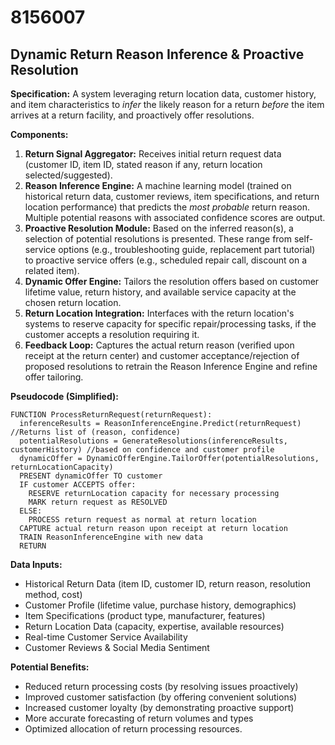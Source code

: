 # 8156007

## Dynamic Return Reason Inference & Proactive Resolution

**Specification:** A system leveraging return location data, customer history, and item characteristics to *infer* the likely reason for a return *before* the item arrives at a return facility, and proactively offer resolutions.

**Components:**

1.  **Return Signal Aggregator:** Receives initial return request data (customer ID, item ID, stated reason if any, return location selected/suggested).
2.  **Reason Inference Engine:** A machine learning model (trained on historical return data, customer reviews, item specifications, and return location performance) that predicts the *most probable* return reason.  Multiple potential reasons with associated confidence scores are output.
3.  **Proactive Resolution Module:** Based on the inferred reason(s), a selection of potential resolutions is presented. These range from self-service options (e.g., troubleshooting guide, replacement part tutorial) to proactive service offers (e.g., scheduled repair call, discount on a related item).
4.  **Dynamic Offer Engine:**  Tailors the resolution offers based on customer lifetime value, return history, and available service capacity at the chosen return location.
5.  **Return Location Integration:**  Interfaces with the return location's systems to reserve capacity for specific repair/processing tasks, if the customer accepts a resolution requiring it.
6.  **Feedback Loop:**  Captures the actual return reason (verified upon receipt at the return center) and customer acceptance/rejection of proposed resolutions to retrain the Reason Inference Engine and refine offer tailoring.

**Pseudocode (Simplified):**

```
FUNCTION ProcessReturnRequest(returnRequest):
  inferenceResults = ReasonInferenceEngine.Predict(returnRequest)  //Returns list of (reason, confidence)
  potentialResolutions = GenerateResolutions(inferenceResults, customerHistory) //based on confidence and customer profile
  dynamicOffer = DynamicOfferEngine.TailorOffer(potentialResolutions, returnLocationCapacity)
  PRESENT dynamicOffer TO customer
  IF customer ACCEPTS offer:
    RESERVE returnLocation capacity for necessary processing
    MARK return request as RESOLVED
  ELSE:
    PROCESS return request as normal at return location
  CAPTURE actual return reason upon receipt at return location
  TRAIN ReasonInferenceEngine with new data
  RETURN
```

**Data Inputs:**

*   Historical Return Data (item ID, customer ID, return reason, resolution method, cost)
*   Customer Profile (lifetime value, purchase history, demographics)
*   Item Specifications (product type, manufacturer, features)
*   Return Location Data (capacity, expertise, available resources)
*   Real-time Customer Service Availability
*   Customer Reviews & Social Media Sentiment

**Potential Benefits:**

*   Reduced return processing costs (by resolving issues proactively)
*   Improved customer satisfaction (by offering convenient solutions)
*   Increased customer loyalty (by demonstrating proactive support)
*   More accurate forecasting of return volumes and types
*   Optimized allocation of return processing resources.